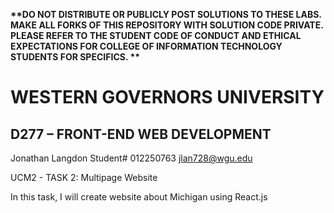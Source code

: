 <strong> **DO NOT DISTRIBUTE OR PUBLICLY POST SOLUTIONS TO THESE LABS. MAKE ALL FORKS OF THIS REPOSITORY WITH SOLUTION CODE PRIVATE. PLEASE REFER TO THE STUDENT CODE OF CONDUCT AND ETHICAL EXPECTATIONS FOR COLLEGE OF INFORMATION TECHNOLOGY STUDENTS FOR SPECIFICS. ** </strong>
# WESTERN GOVERNORS UNIVERSITY 
## D277 – FRONT-END WEB DEVELOPMENT
Jonathan Langdon
Student# 012250763
jlan728@wgu.edu

UCM2 - TASK 2: Multipage Website

In this task, I will create website about Michigan using React.js
